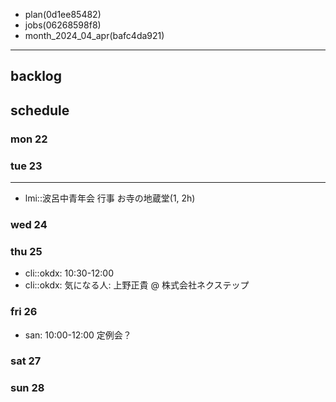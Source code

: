 
- plan(0d1ee85482)
- jobs(06268598f8)
- month_2024_04_apr(bafc4da921)
---

## backlog

## schedule
### mon 22
### tue 23
---
- lmi::波呂中青年会 行事 お寺の地蔵堂(1, 2h)
### wed 24
### thu 25
- cli::okdx: 10:30-12:00
- cli::okdx: 気になる人: 上野正貴 @ 株式会社ネクステップ
### fri 26
- san: 10:00-12:00 定例会？
### sat 27
### sun 28





